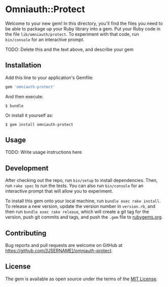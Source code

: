 # Omniauth::Protect

Welcome to your new gem! In this directory, you'll find the files you need to be able to package up your Ruby library into a gem. Put your Ruby code in the file `lib/omniauth/protect`. To experiment with that code, run `bin/console` for an interactive prompt.

TODO: Delete this and the text above, and describe your gem

## Installation

Add this line to your application's Gemfile:

```ruby
gem 'omniauth-protect'
```

And then execute:

    $ bundle

Or install it yourself as:

    $ gem install omniauth-protect

## Usage

TODO: Write usage instructions here

## Development

After checking out the repo, run `bin/setup` to install dependencies. Then, run `rake spec` to run the tests. You can also run `bin/console` for an interactive prompt that will allow you to experiment.

To install this gem onto your local machine, run `bundle exec rake install`. To release a new version, update the version number in `version.rb`, and then run `bundle exec rake release`, which will create a git tag for the version, push git commits and tags, and push the `.gem` file to [rubygems.org](https://rubygems.org).

## Contributing

Bug reports and pull requests are welcome on GitHub at https://github.com/[USERNAME]/omniauth-protect.

## License

The gem is available as open source under the terms of the [MIT License](https://opensource.org/licenses/MIT).
